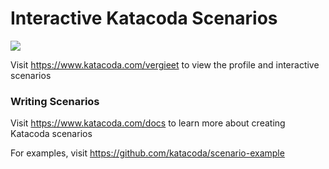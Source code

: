 # Interactive Katacoda Scenarios

[![](http://shields.katacoda.com/katacoda/vergieet/count.svg)](https://www.katacoda.com/vergieet "Get your profile on Katacoda.com")

Visit https://www.katacoda.com/vergieet to view the profile and interactive scenarios

### Writing Scenarios
Visit https://www.katacoda.com/docs to learn more about creating Katacoda scenarios

For examples, visit https://github.com/katacoda/scenario-example

